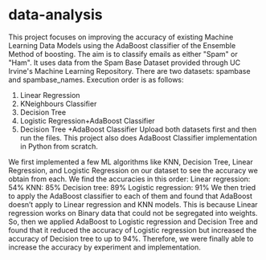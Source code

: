 # data-analysis
This project focuses on improving the accuracy of existing Machine Learning Data Models using the AdaBoost classifier of the Ensemble Method of boosting.
The aim is to classify emails as either "Spam" or "Ham". It uses data from the Spam Base Dataset provided through UC Irvine's Machine Learning Repository. 
There are two datasets: spambase and spambase_names.
Execution order is as follows:
1.	Linear Regression
2.	KNeighbours Classifier
3.	Decision Tree
4.	Logistic Regression+AdaBoost Classifier
5.	Decision Tree +AdaBoost Classifier
Upload both datasets first and then run the files.
This project also does AdaBoost Classifier implementation in Python from scratch.

We first implemented a few ML algorithms like KNN, Decision Tree, Linear Regression, and Logistic Regression on our dataset to see the accuracy we obtain from each. We find the accuracies in this order:
Linear regression: 54%
KNN: 85%
Decision tree: 89%
Logistic regression: 91%
We then tried to apply the AdaBoost classifier to each of them and found that AdaBoost doesn’t apply to Linear regression and KNN models. This is because Linear regression works on Binary data that could not be segregated into weights. 
So, then we applied AdaBoost to Logistic regression and Decision Tree and found that it reduced the accuracy of Logistic regression but increased the accuracy of Decision tree to up to 94%.
Therefore, we were finally able to increase the accuracy by experiment and implementation.


